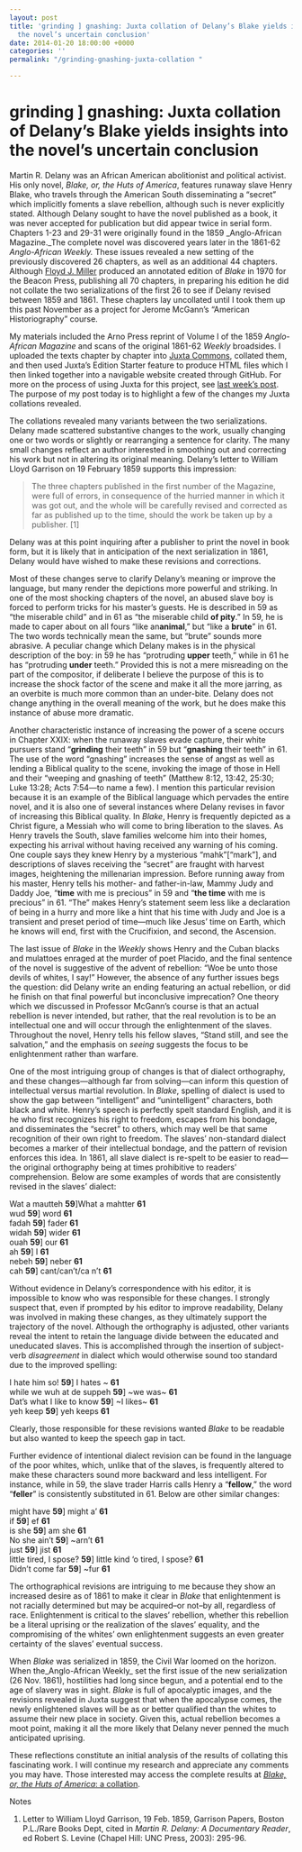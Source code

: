 ```yaml
---
layout: post
title: 'grinding ] gnashing: Juxta collation of Delany’s Blake yields insights into
  the novel’s uncertain conclusion'
date: 2014-01-20 18:00:00 +0000
categories: ''
permalink: "/grinding-gnashing-juxta-collation "

---
```

# grinding \] gnashing: Juxta collation of Delany’s Blake yields insights into the novel’s uncertain conclusion

Martin R. Delany was an African American abolitionist and political activist. His only novel, _Blake, or, the Huts of America_, features runaway slave Henry Blake, who travels through the American South disseminating a “secret” which implicitly foments a slave rebellion, although such is never explicitly stated. Although Delany sought to have the novel published as a book, it was never accepted for publication but did appear twice in serial form. Chapters 1-23 and 29-31 were originally found in the 1859 _Anglo-African Magazine._The complete novel was discovered years later in the 1861-62 _Anglo-African Weekly._ These issues revealed a new setting of the previously discovered 26 chapters, as well as an additional 44 chapters. Although [Floyd J. Miller](http://utc.iath.virginia.edu/africam/blakehp.html) produced an annotated edition of _Blake_ in 1970 for the Beacon Press, publishing all 70 chapters, in preparing his edition he did not collate the two serializations of the first 26 to see if Delany revised between 1859 and 1861. These chapters lay uncollated until I took them up this past November as a project for Jerome McGann’s “American Historiography” course.

My materials included the Arno Press reprint of Volume I of the 1859 _Anglo-African Magazine_ and scans of the original 1861-62 _Weekly_ broadsides. I uploaded the texts chapter by chapter into [Juxta Commons](http://juxtacommons.org/), collated them, and then used Juxta’s Edition Starter feature to produce HTML files which I then linked together into a navigable website created through GitHub. For more on the process of using Juxta for this project, see [last week’s post](http://dev-juxtasoftware.pantheonsite.io/work-flows-and-wish-lists-reflections-on-juxta-as-an-editorial-tool/). The purpose of my post today is to highlight a few of the changes my Juxta collations revealed.

The collations revealed many variants between the two serializations. Delany made scattered substantive changes to the work, usually changing one or two words or slightly or rearranging a sentence for clarity. The many small changes reflect an author interested in smoothing out and correcting his work but not in altering its original meaning. Delany’s letter to William Lloyd Garrison on 19 February 1859 supports this impression:

> The three chapters published in the first number of the Magazine, were full of errors, in consequence of the hurried manner in which it was got out, and the whole will be carefully revised and corrected as far as published up to the time, should the work be taken up by a publisher. \[1\]

Delany was at this point inquiring after a publisher to print the novel in book form, but it is likely that in anticipation of the next serialization in 1861, Delany would have wished to make these revisions and corrections.

Most of these changes serve to clarify Delany’s meaning or improve the language, but many render the depictions more powerful and striking. In one of the most shocking chapters of the novel, an abused slave boy is forced to perform tricks for his master’s guests. He is described in 59 as “the miserable child” and in 61 as “the miserable child **of pity**.” In 59, he is made to caper about on all fours “like an**animal**,” but “like a **brute**” in 61. The two words technically mean the same, but “brute” sounds more abrasive. A peculiar change which Delany makes is in the physical description of the boy: in 59 he has “protruding **upper** teeth,” while in 61 he has “protruding **under** teeth.” Provided this is not a mere misreading on the part of the compositor, if deliberate I believe the purpose of this is to increase the shock factor of the scene and make it all the more jarring, as an overbite is much more common than an under-bite. Delany does not change anything in the overall meaning of the work, but he does make this instance of abuse more dramatic.

Another characteristic instance of increasing the power of a scene occurs in Chapter XXIX: when the runaway slaves evade capture, their white pursuers stand “**grinding** their teeth” in 59 but “**gnashing** their teeth” in 61. The use of the word “gnashing” increases the sense of angst as well as lending a Biblical quality to the scene, invoking the image of those in Hell and their “weeping and gnashing of teeth” (Matthew 8:12, 13:42, 25:30; Luke 13:28; Acts 7:54—to name a few). I mention this particular revision because it is an example of the Biblical language which pervades the entire novel, and it is also one of several instances where Delany revises in favor of increasing this Biblical quality. In _Blake_, Henry is frequently depicted as a Christ figure, a Messiah who will come to bring liberation to the slaves. As Henry travels the South, slave families welcome him into their homes, expecting his arrival without having received any warning of his coming. One couple says they knew Henry by a mysterious “mahk”\[“mark”\], and descriptions of slaves receiving the “secret” are fraught with harvest images, heightening the millenarian impression. Before running away from his master, Henry tells his mother- and father-in-law, Mammy Judy and Daddy Joe, “**time** with me is precious” in 59 and “**the time** with me is precious” in 61. “The” makes Henry’s statement seem less like a declaration of being in a hurry and more like a hint that his time with Judy and Joe is a transient and preset period of time—much like Jesus’ time on Earth, which he knows will end, first with the Crucifixion, and second, the Ascension.

The last issue of _Blake_ in the _Weekly_ shows Henry and the Cuban blacks and mulattoes enraged at the murder of poet Placido, and the final sentence of the novel is suggestive of the advent of rebellion: “Woe be unto those devils of whites, I say!” However, the absence of any further issues begs the question: did Delany write an ending featuring an actual rebellion, or did he finish on that final powerful but inconclusive imprecation? One theory which we discussed in Professor McGann’s course is that an actual rebellion is never intended, but rather, that the real revolution is to be an intellectual one and will occur through the enlightenment of the slaves. Throughout the novel, Henry tells his fellow slaves, “Stand still, and see the salvation,” and the emphasis on _seeing_ suggests the focus to be enlightenment rather than warfare.

One of the most intriguing group of changes is that of dialect orthography, and these changes—although far from solving—can inform this question of intellectual versus martial revolution. In _Blake_, spelling of dialect is used to show the gap between “intelligent” and “unintelligent” characters, both black and white. Henry’s speech is perfectly spelt standard English, and it is he who first recognizes his right to freedom, escapes from his bondage, and disseminates the “secret” to others, which may well be that same recognition of their own right to freedom. The slaves’ non-standard dialect becomes a marker of their intellectual bondage, and the pattern of revision enforces this idea. In 1861, all slave dialect is re-spelt to be easier to read—the original orthography being at times prohibitive to readers’ comprehension. Below are some examples of words that are consistently revised in the slaves’ dialect:

Wat a mautteh **59**\]What a mahtter **61**  
wud **59**\] word **61**  
fadah **59**\] fader **61**  
widah **59**\] wider **61**  
ouah **59**\] our **61**  
ah **59**\] I **61**  
nebeh **59**\] neber **61**  
cah **59**\] cant/can’t/ca n’t **61**

Without evidence in Delany’s correspondence with his editor, it is impossible to know who was responsible for these changes. I strongly suspect that, even if prompted by his editor to improve readability, Delany was involved in making these changes, as they ultimately support the trajectory of the novel. Although the orthography is adjusted, other variants reveal the intent to retain the language divide between the educated and uneducated slaves. This is accomplished through the insertion of subject-verb _disagreement_ in dialect which would otherwise sound too standard due to the improved spelling:

I hate him so! **59**\] I hates \~ **61**  
while we wuh at de suppeh **59**\] \~we was\~ **61**  
Dat’s what I like to know **59**\] \~I likes\~ **61**  
yeh keep **59**\] yeh keeps **61**

Clearly, those responsible for these revisions wanted _Blake_ to be readable but also wanted to keep the speech gap in tact.

Further evidence of intentional dialect revision can be found in the language of the poor whites, which, unlike that of the slaves, is frequently altered to make these characters sound more backward and less intelligent. For instance, while in 59, the slave trader Harris calls Henry a “**fellow**,” the word “**feller**” is consistently substituted in 61. Below are other similar changes:

might have **59**\] might a’ **61**  
if **59**\] ef **61**  
is she **59**\] am she **61**  
No she ain’t **59**\] \~arn’t **61**  
just **59**\] jist **61**  
little tired, I spose? **59**\] little kind ‘o tired, I spose? **61**  
Didn’t come far **59**\] \~fur **61**

The orthographical revisions are intriguing to me because they show an increased desire as of 1861 to make it clear in _Blake_ that enlightenment is not racially determined but may be acquired–or not–by all, regardless of race. Enlightenment is critical to the slaves’ rebellion, whether this rebellion be a literal uprising or the realization of the slaves’ equality, and the compromising of the whites’ own enlightenment suggests an even greater certainty of the slaves’ eventual success.

When _Blake_ was serialized in 1859, the Civil War loomed on the horizon. When the_Anglo-African Weekly_ set the first issue of the new serialization (26 Nov. 1861), hostilities had long since begun, and a potential end to the age of slavery was in sight. _Blake_ is full of apocalyptic images, and the revisions revealed in Juxta suggest that when the apocalypse comes, the newly enlightened slaves will be as or better qualified than the whites to assume their new place in society. Given this, actual rebellion becomes a moot point, making it all the more likely that Delany never penned the much anticipated uprising.

These reflections constitute an initial analysis of the results of collating this fascinating work. I will continue my research and appreciate any comments you may have. Those interested may access the complete results at [_Blake, or, the Huts of America_: a collation](http://stephanie-kingsley.github.io/Blakeindex.html).

Notes

1. Letter to William Lloyd Garrison, 19 Feb. 1859, Garrison Papers, Boston P.L./Rare Books Dept, cited in _Martin R. Delany: A Documentary Reader_, ed Robert S. Levine (Chapel Hill: UNC Press, 2003): 295-96.